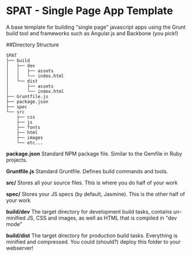 SPAT - Single Page App Template
===============================
A base template for building "single page" javascript apps using the Grunt build
tool and frameworks such as Angular.js and Backbone (you pick!)

##Directory Structure

    SPAT
    ├── build
    │   ├── dev
    │   │   ├── assets
    │   │   └── index.html
    │   └── dist
    │       ├── assets
    │       └── index.html
    ├── Gruntfile.js
    ├── package.json
    ├── spec
    └── src
        ├── css
        ├── js
        ├── fonts
        ├── html
        ├── images
        └── etc...

**package.json** Standard NPM package file. Similar to the Gemfile in Ruby projects.

**Gruntfile.js** Standard Gruntfile. Defines build commands and tools.

**src/** Stores all your source files. This is where you do half of your work

**spec/** Stores your JS specs (by default, Jasmine). This is the other half of your work

**build/dev** The target directory for development build tasks, contains un-minified JS, CSS and images, as well as HTML that is compiled in "dev mode"

**build/dist** The target directory for production build tasks. Everything is minified and compressed. You could (should?) deploy this folder to your webserver!